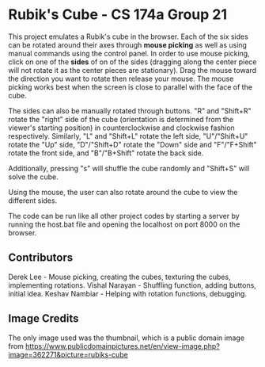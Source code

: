 # Rubik's Cube - CS 174a Group 21
This project emulates a Rubik's cube in the browser. Each of the six sides can be rotated around their axes through **mouse picking** as well as using manual commands using the control panel.
In order to use mouse picking, click on one of the **sides** of on of the sides (dragging along the center piece will not rotate it as the center pieces are stationary). Drag the mouse toward the direction you want to rotate then release your mouse. The mouse picking works best when the screen is close to parallel with the face of the cube.

The sides can also be manually rotated through buttons. "R" and "Shift+R" rotate the "right" side of the cube (orientation is determined from the viewer's starting position) in counterclockwise and clockwise fashion respectively. Similarly, "L" and "Shift+L" rotate the left side, "U"/"Shift+U" rotate the  "Up" side, "D"/"Shift+D" rotate the "Down" side and "F"/"F+Shift" rotate the front side, and "B"/"B+Shift" rotate the back side.

Additionally, pressing "s" will shuffle the cube randomly and "Shift+S" will solve the cube.

Using the mouse, the user can also rotate around the cube to view the different sides.

The code can be run like all other project codes by starting a server by running the host.bat file and opening the localhost on port 8000 on the browser.

## Contributors
Derek Lee - Mouse picking, creating the cubes, texturing the cubes, implementing rotations.
Vishal Narayan - Shuffling function, adding buttons, initial idea.
Keshav Nambiar - Helping with rotation functions, debugging.

## Image Credits
The only image used was the thumbnail, which is a public domain image from https://www.publicdomainpictures.net/en/view-image.php?image=362271&picture=rubiks-cube


